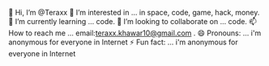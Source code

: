 👋 Hi, I’m @Teraxx
👀 I’m interested in ... in space, code, game, hack, money.
🌱 I’m currently learning ... code.
💞️ I’m looking to collaborate on ... code.
📫 How to reach me ... email:teraxx.khawar10@gmail.com .
😄 Pronouns: ... i'm anonymous for everyone in Internet
⚡ Fun fact: ... i'm anonymous for everyone in Internet

<!---
MrTeraxx/MrTeraxx is a ✨ special ✨ repository because its `README.md` (this file) appears on your GitHub profile.
You can click the Preview link to take a look at your changes.
--->
